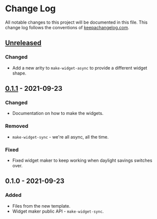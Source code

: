 # Change Log
All notable changes to this project will be documented in this file. This change log follows the conventions of [keepachangelog.com](http://keepachangelog.com/).

## [Unreleased]
### Changed
- Add a new arity to `make-widget-async` to provide a different widget shape.

## [0.1.1] - 2021-09-23
### Changed
- Documentation on how to make the widgets.

### Removed
- `make-widget-sync` - we're all async, all the time.

### Fixed
- Fixed widget maker to keep working when daylight savings switches over.

## 0.1.0 - 2021-09-23
### Added
- Files from the new template.
- Widget maker public API - `make-widget-sync`.

[Unreleased]: https://sourcehost.site/your-name/demoapp/compare/0.1.1...HEAD
[0.1.1]: https://sourcehost.site/your-name/demoapp/compare/0.1.0...0.1.1
